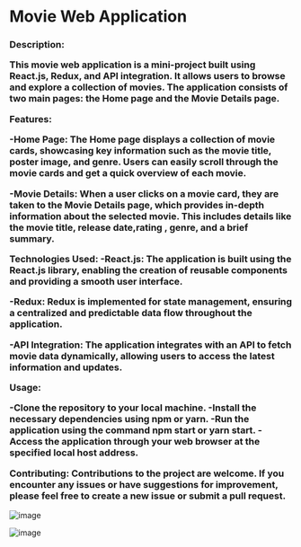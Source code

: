 <h1>Movie Web Application</h1>


<h3>
Description:

This movie web application is a mini-project built using React.js, Redux, and API integration. It allows users to browse and explore a collection of movies. The application consists of two main pages: the Home page and the Movie Details page.

Features:

-Home Page: The Home page displays a collection of movie cards, showcasing key information such as the movie title, poster image, and genre. Users can easily scroll through the movie cards and get a quick overview of each movie.

-Movie Details: When a user clicks on a movie card, they are taken to the Movie Details page, which provides in-depth information about the selected movie. This includes details like the movie title, release date,rating , genre, and a brief summary.


Technologies Used:
-React.js: The application is built using the React.js library, enabling the creation of reusable components and providing a smooth user interface.

-Redux: Redux is implemented for state management, ensuring a centralized and predictable data flow throughout the application.

-API Integration: The application integrates with an API to fetch movie data dynamically, allowing users to access the latest information and updates.



Usage:

-Clone the repository to your local machine.
-Install the necessary dependencies using npm or yarn.
-Run the application using the command npm start or yarn start.
-Access the application through your web browser at the specified local host address.



Contributing:
Contributions to the project are welcome. If you encounter any issues or have suggestions for improvement, please feel free to create a new issue or submit a pull request.
</h3>

![image](https://github.com/Basma2022/MoviesWeb/assets/109489506/4737cacb-70ad-4947-ab15-fc8845606761)

![image](https://github.com/Basma2022/MoviesWeb/assets/109489506/dc0eadcd-bf0b-4e74-a5af-0e72c7c342c1)





